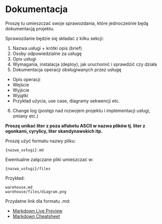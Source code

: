 # Dokumentacja
Proszę tu umieszczać swoje sprawozdania, które jednocześnie będą dokumentacją projektu.

Sprawozdanie będzie się składać z kilku sekcji:

1. Nazwa usługi + krótki opis (brief)
2. Osoby odpowiedzialne za usługę
3. Opis usługi
4. Wymagania, instalacja (deploy), jak uruchomić i sprawdzić czy działa
5. Dokumentacja operacji obsługiwanych przez usługę
 + Opis operacji
 + Wejście
 + Wyjście
 + Wyjątki
 + Przykład użycia, use case, diagramy sekwencji etc.
6. Change log (postęp nad rozwojem projektu i implementacji usługi, zmiany etc.)

**Proszę unikać liter z poza alfabetu ASCII w nazwa plików tj. liter z ogonkami, cyrylicy, liter skandynawskich itp.**

Proszę użyć formatu nazwy pliku:

    {nazwa_usługi}.md



Ewentualne załączane pliki umieszczać w:

    {nazwa_usługi}/files

Przykład:

    warehouse.md
    warehouse/files/diagram.png


Przydatne link dla formatu .md:

* [Markdown Live Preview](http://markdownlivepreview.com/)
* [Markdown Cheatsheet](https://github.com/adam-p/markdown-here/wiki/Markdown-Cheatsheet)
